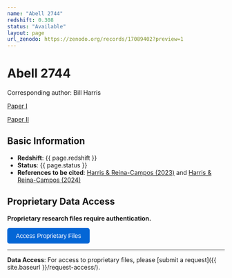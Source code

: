 ```yaml
---
name: "Abell 2744"
redshift: 0.308
status: "Available"
layout: page
url_zenodo: https://zenodo.org/records/17089402?preview=1
---
```


# Abell 2744

Corresponding author: Bill Harris

[Paper I](https://ui.adsabs.harvard.edu/abs/2023MNRAS.526.2696H/abstract)

[Paper II](https://ui.adsabs.harvard.edu/abs/2024ApJ...971..155H/abstract)

## Basic Information
- **Redshift**: {{ page.redshift }}
- **Status**: {{ page.status }}
- **References to be cited**:  [Harris & Reina-Campos (2023)](https://ui.adsabs.harvard.edu/abs/2023MNRAS.526.2696H/abstract) and [Harris & Reina-Campos (2024)](https://ui.adsabs.harvard.edu/abs/2024ApJ...971..155H/abstract)

## Proprietary Data Access

<div id="password-section">
<p><strong>Proprietary research files require authentication.</strong></p>
<button onclick="checkPassword()" class="auth-button">Access Proprietary Files</button>
</div>

<div id="protected-content" style="display: none;">
<h3>🔒 Proprietary Files</h3>
<ul>
<li><a href="{{ site.baseurl }}/data/abell2744/jwst_raw_observations.fits" target="_blank">Photometric GC catalogues - v1</a></li>
</ul>
<p><em>Note: These are placeholder links for demonstration. Actual files require <a href="{{ site.baseurl }}/request-access/">formal access request</a>.</em></p>
</div>

<script>
function checkPassword() {
    const password = prompt("Enter password to access proprietary files:");
    if (password === "MRC") {
        document.getElementById("protected-content").style.display = "block";
        document.getElementById("password-section").innerHTML = "<p><em>✅ Authentication successful. Proprietary files are now visible below.</em></p>";
    } else if (password !== null) {
        alert("Incorrect password. Please contact the research team for access.");
    }
}
</script>

<style>
.auth-button {
    background-color: #0366d6;
    color: white;
    padding: 10px 20px;
    border: none;
    border-radius: 5px;
    cursor: pointer;
    font-size: 14px;
}
.auth-button:hover {
    background-color: #0256cc;
}
#protected-content {
    background-color: #f6f8fa;
    border: 1px solid #d0d7de;
    border-radius: 6px;
    padding: 16px;
    margin-top: 16px;
}
</style>

---

**Data Access**: For access to proprietary files, please [submit a request]({{ site.baseurl }}/request-access/).